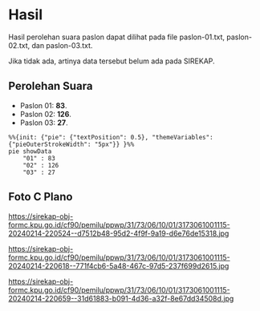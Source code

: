 # Hasil

Hasil perolehan suara paslon dapat dilihat pada file paslon-01.txt, paslon-02.txt, dan paslon-03.txt.

Jika tidak ada, artinya data tersebut belum ada pada SIREKAP.

## Perolehan Suara

 * Paslon 01: **83**.
 * Paslon 02: **126**.
 * Paslon 03: **27**.

```mermaid
%%{init: {"pie": {"textPosition": 0.5}, "themeVariables": {"pieOuterStrokeWidth": "5px"}} }%%
pie showData
    "01" : 83
    "02" : 126
    "03" : 27
```
## Foto C Plano

https://sirekap-obj-formc.kpu.go.id/cf90/pemilu/ppwp/31/73/06/10/01/3173061001115-20240214-220524--d7512b48-95d2-4f9f-9a19-d6e76de15318.jpg

https://sirekap-obj-formc.kpu.go.id/cf90/pemilu/ppwp/31/73/06/10/01/3173061001115-20240214-220618--771f4cb6-5a48-467c-97d5-237f699d2615.jpg

https://sirekap-obj-formc.kpu.go.id/cf90/pemilu/ppwp/31/73/06/10/01/3173061001115-20240214-220659--31d61883-b091-4d36-a32f-8e67dd34508d.jpg
